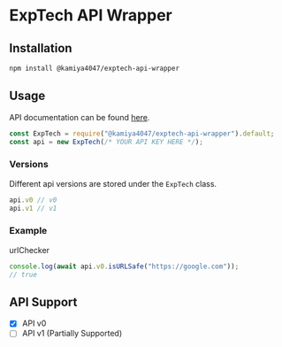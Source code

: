 # ExpTech API Wrapper
## Installation
```bash
npm install @kamiya4047/exptech-api-wrapper
```

## Usage
API documentation can be found [here](https://github.com/ExpTechTW/API/blob/master/RULE.md).
```js
const ExpTech = require("@kamiya4047/exptech-api-wrapper").default;
const api = new ExpTech(/* YOUR API KEY HERE */);
```

### Versions
Different api versions are stored under the `ExpTech` class.
```js
api.v0 // v0
api.v1 // v1
```

### Example
urlChecker
```js
console.log(await api.v0.isURLSafe("https://google.com"));
// true
```

## API Support
- [x] API v0
- [ ] API v1 (Partially Supported)